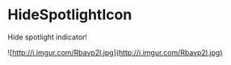 # HideSpotlightIcon
Hide spotlight indicator!<br>

![http://i.imgur.com/Rbavp2l.jpg](http://i.imgur.com/Rbavp2l.jpg)
